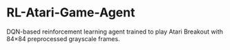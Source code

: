# RL-Atari-Game-Agent
DQN-based reinforcement learning agent trained to play Atari Breakout with 84×84 preprocessed grayscale frames.
